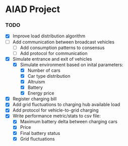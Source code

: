 # AIAD Project

### TODO

- [X] Improve load distribution algorithm
- [ ] Add communication between broadcast vehicles
  - [ ] Add consumption patterns to consensus
  - [ ] Add protocol for communication
- [X] Simulate entrance and exit of vehicles
  - [X] Simulate environment based on inital parameters:
    - [X] Number of cars
    - [X] Car type distribution
    - [X] Altruism
    - [X] Battery
    - [X] Energy price
- [X] Register charging bill
- [X] Add grid fluctuations to charging hub available load
- [X] Add protocol for vehicle-to-grid charging
- [X] Write performance metric/stats to csv file:
  - [X] Maximum battery delta between charging cars
  - [X] Price
  - [X] Final battery status
  - [X] Grid fluctuations
